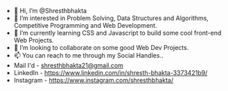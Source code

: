 - 👋 Hi, I’m @Shresthbhakta
- 👀 I’m interested in Problem Solving, Data Structures and Algorithms, Competitive Programming and Web Development.
- 🌱 I’m currently learning CSS and Javascript to build some cool front-end Web Projects.
- 💞️ I’m looking to collaborate on some good Web Dev Projects.
- 📫 You can reach to me through my Social Handles..
- Mail I'd - shresthbhakta21@gmail.com
- LinkedIn - https://www.linkedin.com/in/shresth-bhakta-3373421b9/
- Instagram - https://www.instagram.com/shresthbhakta/

<!---
Shresthbhakta/Shresthbhakta is a ✨ special ✨ repository because its `README.md` (this file) appears on your GitHub profile.
You can click the Preview link to take a look at your changes.
--->

